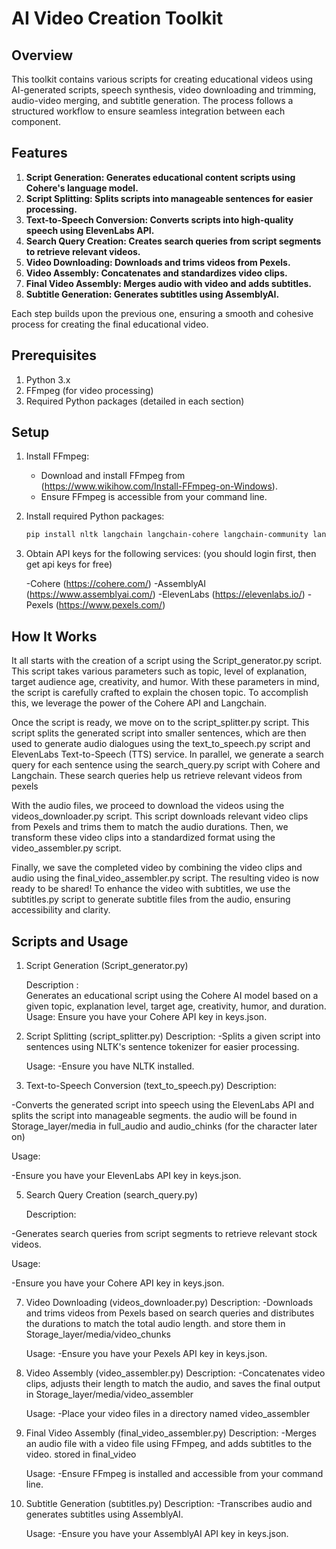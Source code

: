 # AI Video Creation Toolkit

## Overview
This toolkit contains various scripts for creating educational videos using AI-generated scripts, speech synthesis, video downloading and trimming, audio-video merging, and subtitle generation. The process follows a structured workflow to ensure seamless integration between each component.

## Features
1. **Script Generation: Generates educational content scripts using Cohere's language model.**
2. **Script Splitting: Splits scripts into manageable sentences for easier processing.**
3. **Text-to-Speech Conversion: Converts scripts into high-quality speech using ElevenLabs API.**
4. **Search Query Creation: Creates search queries from script segments to retrieve relevant videos.**
5. **Video Downloading: Downloads and trims videos from Pexels.**
6. **Video Assembly: Concatenates and standardizes video clips.**
7. **Final Video Assembly: Merges audio with video and adds subtitles.**
8. **Subtitle Generation: Generates subtitles using AssemblyAI.**


Each step builds upon the previous one, ensuring a smooth and cohesive process for creating the final educational video.

## Prerequisites
1. Python 3.x
2. FFmpeg (for video processing)
3. Required Python packages (detailed in each section)

## Setup
1. Install FFmpeg:
   - Download and install FFmpeg from (https://www.wikihow.com/Install-FFmpeg-on-Windows).
   - Ensure FFmpeg is accessible from your command line.

2. Install required Python packages:
   ```sh
   pip install nltk langchain langchain-cohere langchain-community langchain-core sentence-transformers assemblyai moviepy pillow numpy requests pydub

3. Obtain API keys for the following services: (you should login first, then get api keys for free)

    -Cohere (https://cohere.com/) 
    -AssemblyAI (https://www.assemblyai.com/)
    -ElevenLabs (https://elevenlabs.io/)
    -Pexels (https://www.pexels.com/)




## How It Works
It all starts with the creation of a script using the Script_generator.py script. This script takes various parameters such as topic, level of explanation, target audience age, creativity, and humor. With these parameters in mind, the script is carefully crafted to explain the chosen topic. To accomplish this, we leverage the power of the Cohere API and Langchain.

Once the script is ready, we move on to the script_splitter.py script. This script splits the generated script into smaller sentences, which are then used to generate audio dialogues using the text_to_speech.py script and ElevenLabs Text-to-Speech (TTS) service. In parallel, we generate a search query for each sentence using the search_query.py script with Cohere and Langchain. These search queries help us retrieve relevant videos from pexels

With the audio files, we proceed to download the videos using the videos_downloader.py script. This script downloads relevant video clips from Pexels and trims them to match the audio durations. Then, we transform these video clips into a standardized format using the video_assembler.py script. 

Finally, we save the completed video by combining the video clips and audio using the final_video_assembler.py script. The resulting video is now ready to be shared!  To enhance the video with subtitles, we use the subtitles.py script to generate subtitle files from the audio, ensuring accessibility and clarity. 

## Scripts and Usage
1. Script Generation (Script_generator.py)
   
   Description :   
   Generates an educational script using the Cohere AI model based on a given topic, explanation level, target age, creativity, humor, and duration.
   Usage:
    Ensure you have your Cohere API key in keys.json.


3. Script Splitting (script_splitter.py)
    Description:
-Splits a given script into sentences using NLTK's sentence tokenizer for easier processing.

    Usage:
-Ensure you have NLTK installed.


4. Text-to-Speech Conversion (text_to_speech.py)
    Description:
   
-Converts the generated script into speech using the ElevenLabs API and splits the script into manageable segments. the audio will be found in Storage_layer/media in full_audio and audio_chinks (for the character later on)

   Usage:
    
-Ensure you have your ElevenLabs API key in keys.json.


5. Search Query Creation (search_query.py)
   
    Description:
   
-Generates search queries from script segments to retrieve relevant stock videos.

   Usage:
    
-Ensure you have your Cohere API key in keys.json.


7. Video Downloading (videos_downloader.py)
    Description:
-Downloads and trims videos from Pexels based on search queries and distributes the durations to match the total audio length. and store them in Storage_layer/media/video_chunks

    Usage:
-Ensure you have your Pexels API key in keys.json.


8. Video Assembly (video_assembler.py)
    Description:
-Concatenates video clips, adjusts their length to match the audio, and saves the final output in Storage_layer/media/video_assembler

    Usage:
-Place your video files in a directory named video_assembler


9. Final Video Assembly (final_video_assembler.py)
    Description:
-Merges an audio file with a video file using FFmpeg, and adds subtitles to the video. stored in final_video

    Usage:
-Ensure FFmpeg is installed and accessible from your command line.

10. Subtitle Generation (subtitles.py)
    Description:
-Transcribes audio and generates subtitles using AssemblyAI.

    Usage:
-Ensure you have your AssemblyAI API key in keys.json.
